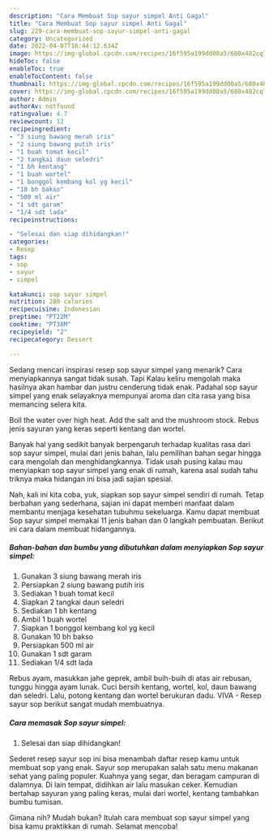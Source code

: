 ```yaml
---
description: "Cara Membuat Sop sayur simpel Anti Gagal"
title: "Cara Membuat Sop sayur simpel Anti Gagal"
slug: 229-cara-membuat-sop-sayur-simpel-anti-gagal
category: Uncategorized
date: 2022-04-07T16:44:12.634Z
image: https://img-global.cpcdn.com/recipes/16f595a199dd00a5/680x482cq70/sop-sayur-simpel-foto-resep-utama.jpg
hideToc: false
enableToc: true
enableTocContent: false
thumbnail: https://img-global.cpcdn.com/recipes/16f595a199dd00a5/680x482cq70/sop-sayur-simpel-foto-resep-utama.jpg
cover: https://img-global.cpcdn.com/recipes/16f595a199dd00a5/680x482cq70/sop-sayur-simpel-foto-resep-utama.jpg
author: Admin
authorAv: notfound
ratingvalue: 4.7
reviewcount: 12
recipeingredient:
- "3 siung bawang merah iris"
- "2 siung bawang putih iris"
- "1 buah tomat kecil"
- "2 tangkai daun seledri"
- "1 bh kentang"
- "1 buah wortel"
- "1 bonggol kembang kol yg kecil"
- "10 bh bakso"
- "500 ml air"
- "1 sdt garam"
- "1/4 sdt lada"
recipeinstructions:

- "Selesai dan siap dihidangkan!"
categories:
- Resep
tags:
- sop
- sayur
- simpel

katakunci: sop sayur simpel 
nutrition: 280 calories
recipecuisine: Indonesian
preptime: "PT22M"
cooktime: "PT38M"
recipeyield: "2"
recipecategory: Dessert

---
```



Sedang mencari inspirasi resep sop sayur simpel yang menarik? Cara menyiapkannya sangat tidak susah. Tapi Kalau keliru mengolah maka hasilnya akan hambar dan justru cenderung tidak enak. Padahal sop sayur simpel yang enak selayaknya mempunyai aroma dan cita rasa yang bisa memancing selera kita.


Boil the water over high heat. Add the salt and the mushroom stock. Rebus jenis sayuran yang keras seperti kentang dan wortel.

Banyak hal yang sedikit banyak berpengaruh terhadap kualitas rasa dari sop sayur simpel, mulai dari jenis bahan, lalu pemilihan bahan segar hingga cara mengolah dan menghidangkannya. Tidak usah pusing kalau mau menyiapkan sop sayur simpel yang enak di rumah, karena asal sudah tahu triknya maka hidangan ini bisa jadi sajian spesial.


Nah, kali ini kita coba, yuk, siapkan sop sayur simpel sendiri di rumah. Tetap berbahan yang sederhana, sajian ini dapat memberi manfaat dalam membantu menjaga kesehatan tubuhmu sekeluarga. Kamu dapat membuat Sop sayur simpel memakai 11 jenis bahan dan 0 langkah pembuatan. Berikut ini cara dalam membuat hidangannya.

<!--inarticleads1-->

##### Bahan-bahan dan bumbu yang dibutuhkan dalam menyiapkan Sop sayur simpel:

1. Gunakan 3 siung bawang merah iris
1. Persiapkan 2 siung bawang putih iris
1. Sediakan 1 buah tomat kecil
1. Siapkan 2 tangkai daun seledri
1. Sediakan 1 bh kentang
1. Ambil 1 buah wortel
1. Siapkan 1 bonggol kembang kol yg kecil
1. Gunakan 10 bh bakso
1. Persiapkan 500 ml air
1. Gunakan 1 sdt garam
1. Sediakan 1/4 sdt lada


Rebus ayam, masukkan jahe geprek, ambil buih-buih di atas air rebusan, tunggu hingga ayam lunak. Cuci bersih kentang, wortel, kol, daun bawang dan seledri. Lalu, potong kentang dan wortel berukuran dadu. VIVA - Resep sayur sop berikut sangat mudah membuatnya. 

<!--inarticleads2-->

##### Cara memasak Sop sayur simpel:


1. Selesai dan siap dihidangkan!

Sederet resep sayur sop ini bisa menambah daftar resep kamu untuk membuat sop yang enak. Sayur sop merupakan salah satu menu makanan sehat yang paling populer. Kuahnya yang segar, dan beragam campuran di dalamnya. Di lain tempat, didihkan air lalu masukan ceker. Kemudian bertahap sayuran yang paling keras, mulai dari wortel, kentang tambahkan bumbu tumisan. 

Gimana nih? Mudah bukan? Itulah cara membuat sop sayur simpel yang bisa kamu praktikkan di rumah. Selamat mencoba!

